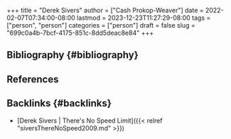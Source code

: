 +++
title = "Derek Sivers"
author = ["Cash Prokop-Weaver"]
date = 2022-02-07T07:34:00-08:00
lastmod = 2023-12-23T11:27:29-08:00
tags = ["person", "person"]
categories = ["person"]
draft = false
slug = "699c0a4b-7bcf-4175-851c-8dd5deac8e84"
+++

## Bibliography {#bibliography}

## References

<style>.csl-entry{text-indent: -1.5em; margin-left: 1.5em;}</style><div class="csl-bib-body">
</div>



## Backlinks {#backlinks}

-   [Derek Sivers | There's No Speed Limit]({{< relref "siversThereNoSpeed2009.md" >}})
